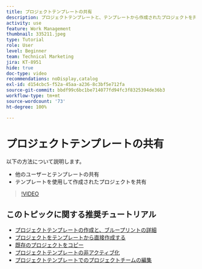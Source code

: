 ```yaml
---
title: プロジェクトテンプレートの共有
description: プロジェクトテンプレートと、テンプレートから作成されたプロジェクトを共有する方法を説明します。
activity: use
feature: Work Management
thumbnail: 335211.jpeg
type: Tutorial
role: User
level: Beginner
team: Technical Marketing
jira: KT-8951
hide: true
doc-type: video
recommendations: noDisplay,catalog
exl-id: d154cbc5-f52a-45aa-a236-8c3bf5e712fa
source-git-commit: bbdf99c6bc1be714077fd94fc3f8325394de36b3
workflow-type: tm+mt
source-wordcount: '73'
ht-degree: 100%

---
```


# プロジェクトテンプレートの共有

以下の方法について説明します。

* 他のユーザーとテンプレートの共有
* テンプレートを使用して作成されたプロジェクトを共有

>[!VIDEO](https://video.tv.adobe.com/v/335211/?quality=12&learn=on&enablevpops=1)

## このトピックに関する推奨チュートリアル

* [プロジェクトテンプレートの作成と、ブループリントの詳細](/help/manage-work/create-and-manage-project-templates/create-a-project-template.md)
* [プロジェクトをテンプレートから直接作成する](/help/manage-work/create-and-manage-project-templates/create-a-project-directly-from-a-template.md)
* [既存のプロジェクトをコピー](/help/manage-work/manage-projects/copy-an-existing-project.md)
* [プロジェクトテンプレートの非アクティブ化](/help/manage-work/create-and-manage-project-templates/deactivate-a-project-template.md)
* [プロジェクトテンプレートでのプロジェクトチームの編集](/help/manage-work/create-and-manage-project-templates/edit-the-project-team-in-a-project-template.md)
